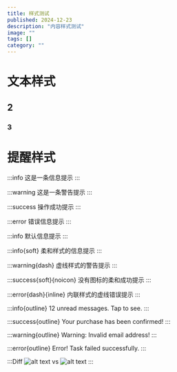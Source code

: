 ```yaml
---
title: 样式测试
published: 2024-12-23
description: "内容样式测试"
image: ""
tags: []
category: ""
---
```


# 文本样式

## 2

### 3

# 提醒样式

:::info
这是一条信息提示
:::

:::warning
这是一条警告提示
:::

:::success
操作成功提示
:::

:::error
错误信息提示
:::

:::info
默认信息提示
:::

:::info{soft}
柔和样式的信息提示
:::

:::warning{dash}
虚线样式的警告提示
:::

:::success{soft}{noicon}
没有图标的柔和成功提示
:::

:::error{dash}{inline}
内联样式的虚线错误提示
:::

:::info{outline}
12 unread messages. Tap to see.
:::

:::success{outline}
Your purchase has been confirmed!
:::

:::warning{outline}
Warning: Invalid email address!
:::

:::error{outline}
Error! Task failed successfully.
:::

:::Diff
![alt text](https://1drv.ms/i/c/2182f48b953d36f8/UQT4Nj2Vi_SCIIAhXjgAAAAAAFaJAKzxYV5v9Ok?width=5788&height=4092)
vs
![alt text](https://1drv.ms/i/c/2182f48b953d36f8/UQT4Nj2Vi_SCIIAhjDgAAAAAAAZZmPXSlJM35FY?width=3993&height=2894)
:::
